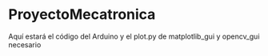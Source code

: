 # ProyectoMecatronica
Aquí estará el código del Arduino y el plot.py de matplotlib_gui y opencv_gui necesario
